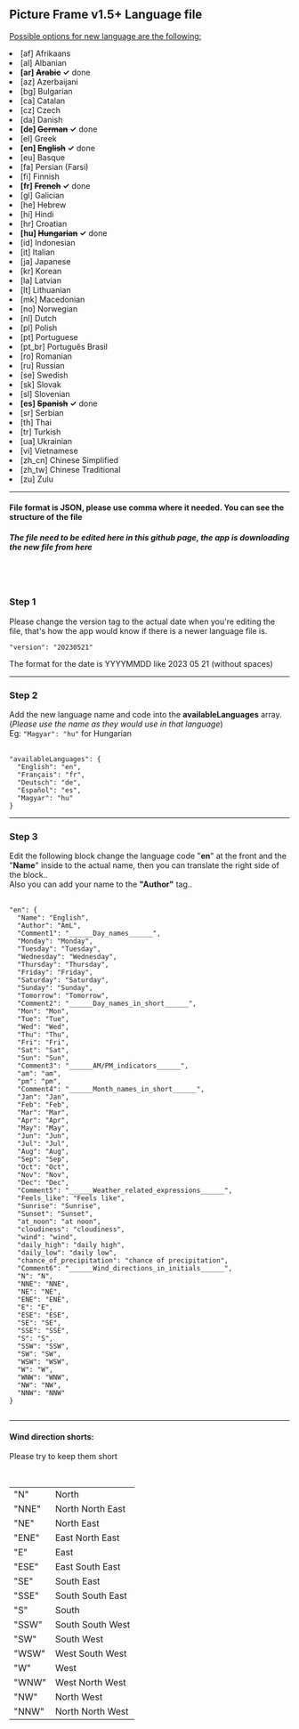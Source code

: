 <h2>Picture Frame v1.5+ Language file</h2>

<u>Possible options for new language are the following:</u>
<li>[af] Afrikaans</li>
<li>[al] Albanian</li>
<li><b>[ar] <s>Arabic</s> ✓</b> done</li>
<li>[az] Azerbaijani</li>
<li>[bg] Bulgarian</li>
<li>[ca] Catalan</li>
<li>[cz] Czech</li>
<li>[da] Danish</li>
<li><b>[de] <s>German</s> ✓</b> done</li>
<li>[el] Greek</li>
<li><b>[en] <s>English</s> ✓</b> done</li>
<li>[eu] Basque</li>
<li>[fa] Persian (Farsi)</li>
<li>[fi] Finnish</li>
<li><b>[fr] <s>French</s> ✓</b> done</li>
<li>[gl] Galician</li>
<li>[he] Hebrew</li>
<li>[hi] Hindi</li>
<li>[hr] Croatian</li>
<li><b>[hu] <s>Hungarian</s> ✓</b> done</li>
<li>[id] Indonesian</li>
<li>[it] Italian</li>
<li>[ja] Japanese</li>
<li>[kr] Korean</li>
<li>[la] Latvian</li>
<li>[lt] Lithuanian</li>
<li>[mk] Macedonian</li>
<li>[no] Norwegian</li>
<li>[nl] Dutch</li>
<li>[pl] Polish</li>
<li>[pt] Portuguese</li>
<li>[pt_br] Português Brasil</li>
<li>[ro] Romanian</li>
<li>[ru] Russian</li>
<li>[se] Swedish</li>
<li>[sk] Slovak</li>
<li>[sl] Slovenian</li>
<li><b>[es] <s>Spanish</s> ✓</b> done</li>
<li>[sr] Serbian</li>
<li>[th] Thai</li>
<li>[tr] Turkish</li>
<li>[ua] Ukrainian</li>
<li>[vi] Vietnamese</li>
<li>[zh_cn] Chinese Simplified</li>
<li>[zh_tw] Chinese Traditional</li>
<li>[zu] Zulu</li>

<hr />

<h4>File format is <b>JSON</b>, please use comma where it needed. You can see the structure of the file</h4>
<h5>The file need to be edited here in this github page, the app is downloading the new file from here</h5>
<br />
<br />
<h3>Step 1</h3>
Please change the version tag to the actual date when you're editing the file, that's how the app would know if there is a newer language file is.

<pre><code>"version": "20230521"</code></pre>

The format for the date is YYYYMMDD like 2023 05 21 (without spaces)

<hr />
<h3>Step 2</h3>
Add the new language name and code into the <b>availableLanguages</b> array. (<i>Please use the name as they would use in that language</i>)
<br />
Eg: <code>"Magyar": "hu"</code> for Hungarian<br /><br />

<pre><code>"availableLanguages": {
  "English": "en",
  "Français": "fr",
  "Deutsch": "de",
  "Español": "es",
  "Magyar": "hu"
}</code></pre>

<hr />

 <h3>Step 3</h3>
 Edit the following block change the language code "<b>en</b>" at the front and the "<b>Name</b>" inside to the actual name, then you can translate the right side of the block..<br />
 Also you can add your name to the <b>"Author"</b> tag..
 <br /><br />
 
 <pre><code>"en": {
  "Name": "English",
  "Author": "AmL",
  "Comment1": "______Day_names______",
  "Monday": "Monday",
  "Tuesday": "Tuesday",
  "Wednesday": "Wednesday",
  "Thursday": "Thursday",
  "Friday": "Friday",
  "Saturday": "Saturday",
  "Sunday": "Sunday",
  "Tomorrow": "Tomorrow",
  "Comment2": "______Day_names_in_short______",
  "Mon": "Mon",
  "Tue": "Tue",
  "Wed": "Wed",
  "Thu": "Thu",
  "Fri": "Fri",
  "Sat": "Sat",
  "Sun": "Sun",
  "Comment3": "______AM/PM_indicators______",
  "am": "am",
  "pm": "pm",
  "Comment4": "______Month_names_in_short______",
  "Jan": "Jan",
  "Feb": "Feb",
  "Mar": "Mar",
  "Apr": "Apr",
  "May": "May",
  "Jun": "Jun",
  "Jul": "Jul",
  "Aug": "Aug",
  "Sep": "Sep",
  "Oct": "Oct",
  "Nov": "Nov",
  "Dec": "Dec",
  "Comment5": "______Weather_related_expressions______",
  "Feels_like": "Feels like",
  "Sunrise": "Sunrise",
  "Sunset": "Sunset",
  "at_noon": "at noon",
  "cloudiness": "cloudiness",
  "wind": "wind",
  "daily_high": "daily high",
  "daily_low": "daily low",
  "chance_of_precipitation": "chance of precipitation",			
  "Comment6": "______Wind_directions_in_initials______",
  "N": "N",
  "NNE": "NNE",
  "NE": "NE",
  "ENE": "ENE",
  "E": "E",
  "ESE": "ESE",
  "SE": "SE",
  "SSE": "SSE",
  "S": "S",
  "SSW": "SSW",
  "SW": "SW",
  "WSW": "WSW",
  "W": "W",
  "WNW": "WNW",
  "NW": "NW",
  "NNW": "NNW"
}
 </code></pre>
 
 <hr />
 <h4>Wind direction shorts:</h4>
 <p>Please try to keep them short</p>
 <br />
<table>
<tr>
  <td>"N"   </td><td> North</td>
  </tr>
<tr>
  <td>"NNE" </td><td> North North East</td>
</tr>
<tr>
  <td>"NE"  </td><td> North East</td>
</tr>
<tr>
  <td>"ENE"  </td><td> East North East</td>
</tr>
<tr>
  <td>"E"   </td><td> East</td>
</tr>
<tr>
  <td>"ESE" </td><td> East South East</td>
</tr>
<tr>
  <td>"SE"  </td><td> South East</td>
</tr>
<tr>
  <td>"SSE" </td><td> South South East</td>
</tr>
<tr>
  <td>"S"   </td><td> South</td>
</tr>
<tr>
  <td>"SSW" </td><td> South South West</td>
</tr>
<tr>
  <td>"SW"  </td><td> South West</td>
</tr>
<tr>
  <td>"WSW" </td><td> West South West</td>
</tr>
<tr>
  <td>"W"   </td><td> West</td>
</tr>
<tr>
  <td>"WNW" </td><td> West North West</td>
</tr>
<tr>
  <td>"NW"  </td><td> North West</td>
</tr>
<tr>
  <td>"NNW" </td><td> North North West</td>
</tr>
</table>

